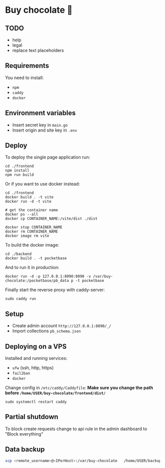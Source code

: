 # Buy chocolate 🍫

## TODO

* help
* legal
* replace text placeholders

## Requirements

You need to install:
* ```npm```
* ```caddy```
* ```docker```

## Environment variables

* Insert secret key in ```main.go```
* Insert origin and site key in ```.env```

## Deploy

To deploy the single page application run:
```
cd ./frontend
npm install
npm run build
```

Or if you want to use docker instead:
```
cd ./frontend
docker build . -t vite
docker run -d -t vite

# get the container name
docker ps --all
docker cp CONTAINER_NAME:/vite/dist ./dist

docker stop CONTAINER_NAME
docker rm CONTAINER_NAME
docker image rm vite
```

To build the docker image:
```
cd ./backend
docker build . -t pocketbase
```

And to run it in production:

```
docker run -d -p 127.0.0.1:8090:8090 -v /var/buy-chocolate:/pocketbase/pb_data p -t pocketbase
```

Finally start the reverse proxy with caddy-server:
```
sudo caddy run
```

## Setup

* Create admin account ```http://127.0.0.1:8090/_/```
* Import collections ```pb_schema.json```

## Deploying on a VPS

Installed and running services:
* ```ufw``` (ssh, http, https)
* ```fail2ban```
* ```docker```

Change config in ```/etc/caddy/Caddyfile```:
**Make sure you change the path before ```/home/USER/buy-chocolate/frontend/dist/```**
```
sudo systemctl restart caddy
```

## Partial shutdown

To block create requests change to api rule in the admin dashboard to "Block everything"


## Data backup

```bash
scp <remote_username>@<IPorHost>:/var/buy-chocolate   /home/USER/backup/
```